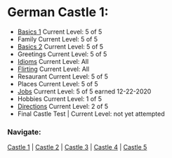 # German Castle 1:
* [Basics 1](https://github.com/EO4wellness/T-I-L/blob/main/polyglot/aleman/Castle-1/welcome.md) Current Level: 5 of 5<br>
* Family Current Level: 5 of 5<br>
* [Basics 2](https://github.com/EO4wellness/T-I-L/blob/main/polyglot/aleman/Castle-1/welcome.md) Current Level: 5 of 5<br>
* Greetings Current Level: 5 of 5<br>
* [Idioms](https://github.com/EO4wellness/T-I-L/blob/main/polyglot/aleman/Castle-1/Idioms.md) Current Level: All<br>
* [Flirting](https://github.com/EO4wellness/T-I-L/blob/main/polyglot/aleman/Castle-1/Flirting.md) Current Level: All<br>
* Resaurant Current Level: 5 of 5<br>
* Places Current Level: 5 of 5<br>
* [Jobs](https://github.com/EO4wellness/T-I-L/blob/main/polyglot/aleman/Castle-1/Jobs.md) Current Level: 5 of 5 earned 12-22-2020<br>
* Hobbies Current Level: 1 of 5<br>
* [Directions](https://github.com/EO4wellness/T-I-L/blob/main/polyglot/aleman/Castle-1/directions.md) Current Level: 2 of 5<br>
* Final Castle Test | Current Level: not yet attempted <br>

### Navigate: <br>
[Castle 1](https://github.com/EO4wellness/T-I-L/blob/main/polyglot/aleman/Castle-1/README.md)  | [Castle 2](https://github.com/EO4wellness/T-I-L/blob/main/polyglot/aleman/Castle-2/README.md)  | [Castle 3](https://github.com/EO4wellness/T-I-L/blob/main/polyglot/aleman/Castle-3/README.md)   | [Castle 4](https://github.com/EO4wellness/T-I-L/blob/main/polyglot/aleman/Castle-4/README.md)  | [Castle 5](https://github.com/EO4wellness/T-I-L/blob/main/polyglot/aleman/Castle-5/README.md) 

